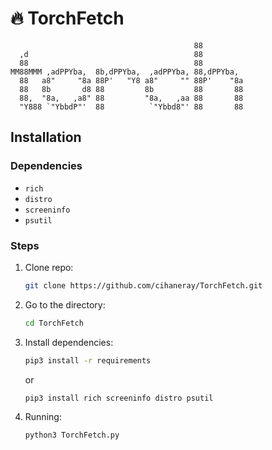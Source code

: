 # 🔥 TorchFetch

```                                                   
                                         88         
  ,d                                     88         
  88                                     88         
MM88MMM ,adPPYba,  8b,dPPYba,  ,adPPYba, 88,dPPYba, 
  88   a8"     "8a 88P'   "Y8 a8"     "" 88P'    "8a
  88   8b       d8 88         8b         88       88
  88,  "8a,   ,a8" 88         "8a,   ,aa 88       88
  "Y888 `"YbbdP"'  88          `"Ybbd8"' 88       88
```

## Installation

### Dependencies

* `rich`
* `distro`
* `screeninfo`
* `psutil`

### Steps

1.  Clone repo:

    ```bash
    git clone https://github.com/cihaneray/TorchFetch.git
    ```

2.  Go to the directory:

    ```bash
    cd TorchFetch
    ```

3.  Install dependencies:
    
    ```bash
    pip3 install -r requirements
    ```
    or
    ```bash
    pip3 install rich screeninfo distro psutil
    ```
    
4. Running:

    ```bash
   python3 TorchFetch.py
    ```
